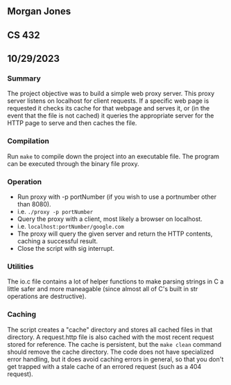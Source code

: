 ## Morgan Jones
## CS 432
## 10/29/2023

### Summary
The project objective was to build a simple web proxy server. This proxy server listens on localhost for client requests. If a specific web page is requested it checks its cache for that webpage and serves it, or (in the event that the file is not cached) it queries the appropriate server for the HTTP page to serve and then caches the file.

### Compilation
Run `make` to compile down the project into an executable file. The program can be executed through the binary file proxy.

### Operation
- Run proxy with -p portNumber (if you wish to use a portnumber other than 8080).
- i.e. `./proxy -p portNumber`
- Query the proxy with a client, most likely a browser on localhost.
- i.e. `localhost:portNumber/google.com`
- The proxy will query the given server and return the HTTP contents, caching a successful result.
- Close the script with sig interrupt.

### Utilities
The io.c file contains a lot of helper functions to make parsing strings in C a little safer and more maneagable (since almost all of C's built in str operations are destructive).

### Caching
The script creates a "cache" directory and stores all cached files in that directory. A request.http file is also cached with the most recent request stored for reference.
The cache is persistent, but the `make clean` command should remove the cache directory.
The code does not have specialized error handling, but it does avoid caching errors in general, so that you don't get trapped with a stale cache of an errored request (such as a 404 request).

